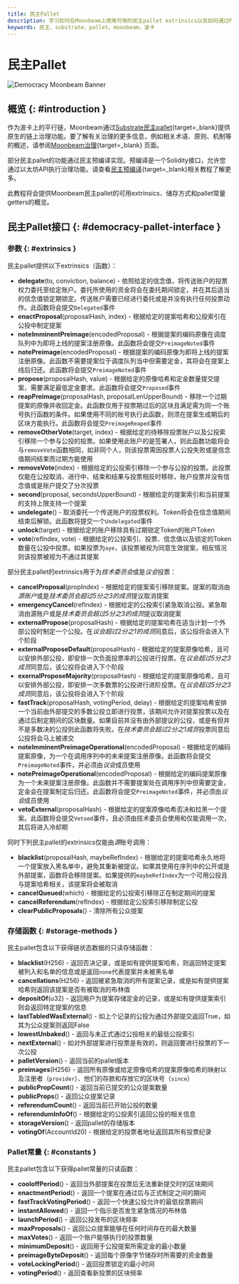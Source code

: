```yaml
---
title: 民主Pallet
description: 学习如何在Moonbeam上使用可用的民主pallet extrinsics以及如何通过Polkadot.js Apps和Polkadot.js API与其交互。
keywords: 民主、substrate、pallet、moonbeam、波卡
---
```


# 民主Pallet

![Democracy Moonbeam Banner](/images/builders/pallets-precompiles/pallets/democracy-banner.png)

## 概览 {: #introduction }

作为波卡上的平行链，Moonbeam通过[Substrate民主pallet](https://docs.rs/pallet-democracy/latest/pallet_democracy/){target=_blank}提供原生的链上治理功能。要了解有关治理的更多信息，例如相关术语、原则、机制等的概述，请参阅[Moonbeam治理](/learn/features/governance){target=_blank} 页面。

部分民主pallet的功能通过民主预编译实现。预编译是一个Solidity接口，允许您通过以太坊API执行治理功能。请查看[民主预编译](/builders/pallets-precompiles/precompiles/democracy){target=_blank}相关教程了解更多。

此教程将会提供Moonbeam民主pallet的可用extrinsics、储存方式和pallet常量getters的概览。

## 民主Pallet接口 {: #democracy-pallet-interface }

### 参数 {: #extrinsics }

民主pallet提供以下extrinsics（函数）：

- **delegate**(to, conviction, balance) - 依照给定的信念值，将传送账户的投票权力委托至给定账户。委托所使用的资金将会在委托期间锁定，并在其后适当的信念值锁定期锁定。传送账户需要已经进行委托或是并没有执行任何投票动作。此函数将会提交`Delegated`事件
- **enactProposal**(proposalHash, index) - 根据给定的提案哈希和公投索引在公投中制定提案
- **noteImminentPreimage**(encodedProposal) - 根据提案的编码原像在调度队列中为即将上线的提案注册原像。此函数将会提交`PreimageNoted`事件
- **notePreimage**(encodedProposal) - 根据提案的编码原像为即将上线的提案注册原像。此函数不需要提案位于调度队列当中但需要定金，其将会在提案上线后归还。此函数将会提交`PreimageNoted`事件
- **propose**(proposalHash, value) - 根据给定的原像哈希和定金数量提交提案，需要满足最低定金要求。此函数将会提交`Proposed`事件
- **reapPreimage**(proposalHash, proposalLenUpperBound) - 移除一个过期提案的原像并收回定金。此函数仅用于投票期过后的区块且满足需为同一个账号执行函数的条件。如果使用不同的账号执行此函数，则须在提案生成期后的区块方能执行。此函数将会提交`PreimageReaped`事件
- **removeOtherVote**(target, index) - 根据给定的待移除投票账户以及公投索引移除一个参与公投的投票。如果使用此账户的是签署人，则此函数功能将会与`removeVote`函数相同，如非同个人，则该投票需因投票人公投失败或是信念值期间结束而过期方能使用
- **removeVote**(index) - 根据给定的公投索引移除一个参与公投的投票。此投票仅能在公投取消、进行中、结束和结果与投票相反时移除，账户投票并没有信念值或是账户提交了分次投票
- **second**(proposal, secondsUpperBound) - 根据给定的提案索引和当前提案的支持上限支持一个提案
- **undelegate**() - 取消委托一个传送账户的投票权利。Token将会在信念值期间结束后解锁。此函数将提交一个`Undelegated`事件
- **unlock**(target) - 根据给定的账户移除具有过期锁定Token的账户Token
- **vote**(refIndex, vote) - 根据给定的公投索引、投票、信念值以及锁定的Token数量在公投中投票。如果投票为`aye`，该投票被视为同意生效提案，相反情况则该投票被视为不通过其提案

部分民主pallet的extrinsics用于为*技术委员会*或是*议会*投票：

- **cancelProposal**(propIndex) - 根据给定的提案索引移除提案。提案的取消由*源账户*或是*技术委员会超过5分之3的成员*提议取消提案
- **emergencyCancel**(refIndex) - 根据给定的公投索引紧急取消公投。紧急取消由源账户或是*技术委员会超过5分之3的成员*提议取消提案
- **externalPropose**(proposalHash) - 根据给定的提案哈希在适当计划一个外部公投时制定一个公投。在*议会超过2分之1的成员*同意后，该公投将会进入下个阶段
- **externalProposeDefault**(proposalHash) - 根据给定的提案原像哈希，且可以安排外部公投，即安排一次负面投票率的公投进行投票。在*议会超过5分之3成员*同意后，该公投将会进入下个阶段
- **exernalProposeMajority**(proposalHash) - 根据给定的提案原像哈希，且可以安排外部公投，即安排一次多数票的公投进行进阶投票。在*议会超过5分之3成员*同意后，该公投将会进入下个阶段
- **fastTrack**(proposalHash, votingPeriod, delay) - 根据给定的提案哈希安排一个当前由外部提交的多数公投立即进行投票，该期间允许对提案投票以及在通过后制定期间的区块数量。如果目前并没有由外部提议的公投，或是有但并不是多数决的公投则此函数将失败。在*技术委员会超过2分之1成员*投票同意后公投将会马上被递交
- **noteImminentPreimageOperational**(encodedProposal) - 根据给定的编码提案原像，为一个在调用序列中的未来提案注册原像。此函数将会提交`PreimageNoted`事件，并必须由*议会*成员使用
- **notePreimageOperational**(encodedProposal) - 根据给定的编码提案原像为一个未来提案注册原像。此函数并不需要提案处在调用序列中但需要定金，定金会在提案制定后归还。此函数将会提交`PreimageNoted`事件，并必须由*议会*成员使用
- **vetoExternal**(proposalHash) - 根据给定的提案原像哈希否决和拉黑一个提案。此函数将会提交`Vetoed`事件，且必须由技术委员会使用和仅能调用一次，其后将进入冷却期

同时下列民主pallet的extrinsics仅能由*源*账号调用：

- **blacklist**(proposalHash, maybeRefIndex) - 根据给定的提案哈希永久地将一个提案放入黑名单中，避免其重新被提议。如果其使用在序列中的公开或是外部提案，函数将会移除提案。如果提供的`maybeRefIndex`为一个可用公投且与提案哈希相关，该提案将会被取消
- **cancelQueued**(which) - 根据给定的公投索引移除正在制定期间的提案
- **cancelReferendum**(refIndex) - 根据给定公投索引移除制定公投
- **clearPublicProposals**() - 清除所有公众提案

### 存储函数 {: #storage-methods }

民主pallet包含以下获得链状态数据的只读存储函数：

- **blacklist**(H256) - 返回否决记录，或是如有提供提案哈希，则返回特定提案被列入和名单的信息或是返回`none`代表提案并未被黑名单
- **cancellations**(H256) - 返回被紧急取消的所有提案记录，或是如有提供提案哈希则返回该提案是否有被取消的布林值
- **depositOf**(u32) - 返回用户为提案存储定金的记录，或是如有提供提案索引则会返回特定提案的信息
- **lastTabledWasExternal**() - 如上个记录的公投为通过外部提交返回True，如其为公众提案则返回False
- **lowestUnbaked**() - 返回与未正式通过公投相关的最低公投索引
- **nextExternal**() - 如对外部提案进行投票是有效的，则返回要进行投票的下一次公投
- **palletVersion**() - 返回当前的pallet版本
- **preimages**(H256) - 返回所有原像或给定原像哈希的提案原像哈希的映射以及注册者（`provider`）、他们的存款和存放它的区块号（`since`）
- **publicPropCount**() - 返回当前已提交的公众提案数量
- **publicProps**() - 返回公众提案记录
- **referendumCount**() - 返回当前已开始公投的数量
- **referendumInfoOf**() - 根据给定的公投索引返回公投的相关信息
- **storageVersion**() - 返回pallet的存储版本
- **votingOf**(AccountId20) - 根据给定的投票者地址返回其所有投票纪录

### Pallet常量 {: #constants }

民主pallet包含以下获得pallet常量的只读函数：

- **cooloffPeriod**() - 返回当外部提案在投票后无法重新提交时的区块期间
- **enactmentPeriod**() - 返回一个提案在通过后与正式制定之间的期间
- **fastTrackVotingPeriod**() - 返回一个快速公投允许的最低投票期间
- **instantAllowed**() - 返回一个指示是否发生紧急情况的布林值
- **launchPeriod**() - 返回公投发布的区块频率
- **maxProposals**() - 返回公众提案能够在任何时间存在的最大数量
- **maxVotes**() - 返回一个账户能够执行的投票数量
- **minimumDeposit**() - 返回用于公投提案所需定金的最小数量
- **preimageByteDeposit**() - 返回每个原像字节储存时所需要的资金数量
- **voteLockingPeriod**() - 返回投票锁定的最小时间
- **votingPeriod**() - 返回查看新投票的区块频率